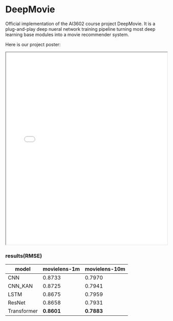 # DeepMovie

Official implementation of the AI3602 course project DeepMovie. It is a plug-and-play deep nueral network training pipeline turning most deep learning base modules into a movie recommender system.

Here is our project poster:

<iframe src="poster.pdf" width="100%" height="600px">
</iframe>

### results(RMSE)

| model | movielens-1m | movielens-10m |
|-------|--------------|---------------|
| CNN           |   0.8733   |   0.7970   |
| CNN_KAN       |   0.8725   |   0.7941   |
| LSTM          |   0.8675   |   0.7959   |
| ResNet        |   0.8658   |   0.7931   |
| Transformer   | __0.8601__ | __0.7883__ |
